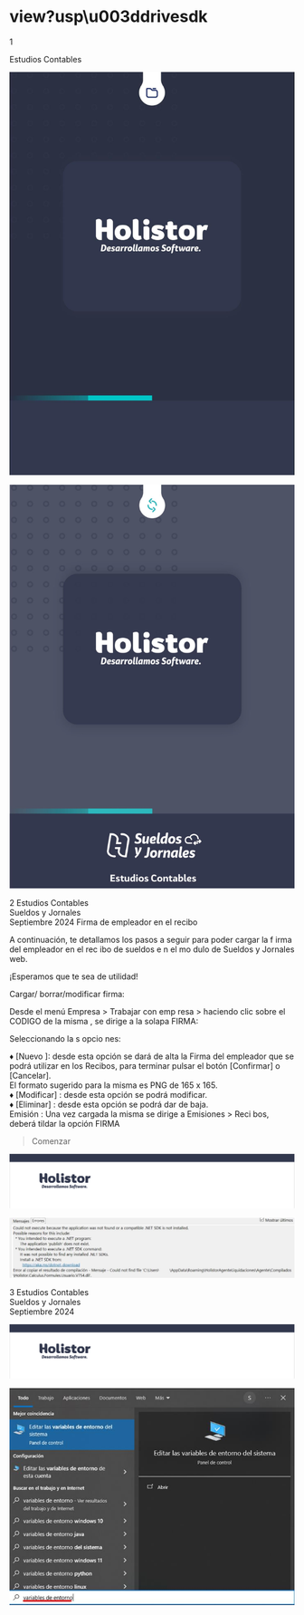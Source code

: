 # view?usp\u003ddrivesdk

 1 
 
  
Estudios Contables  


![Image 0 from page 0](images/image_0_0.png)

![Image 1 from page 0](images/image_0_1.png)

 
 
 
 2 Estudios Contables  
Sueldos y Jornales  
Septiembre  2024  Firma de empleador en el recibo  
 
A continuación, te detallamos los pasos a seguir para poder cargar la f irma del 
empleador en el rec ibo de sueldos e n el mo dulo  de Sueldos y Jornales web.  
 
¡Esperamos que te sea de utilidad!  
 
Cargar/ borrar/modificar firma:  
 
Desde el menú  Empresa > Trabajar con emp resa > haciendo clic  sobre el CODIGO  de la 
misma , se dirige a la solapa FIRMA:  
 
 
 
Seleccionando la s opcio nes: 
 
♦ [Nuevo ]: desde esta opción se dará de alta la Firma del empleador que se podrá utilizar 
en los Recibos, para terminar pulsar el botón [Confirmar] o [Cancelar].  
El formato sugerido para la misma es PNG de 165 x 165.  
♦ [Modificar] : desde esta opción se podrá modificar.  
♦ [Eliminar] : desde esta opción se podrá dar de baja.  
Emisión : 
Una vez cargada la misma se  dirige a Emisiones  > Reci bos, deberá  tildar la opción  FIRMA  
> Comenzar  


![Image 0 from page 1](images/image_1_0.png)

![Image 1 from page 1](images/image_1_1.png)

 
 
 
 3 Estudios Contables  
Sueldos y Jornales  
Septiembre  2024   
 


![Image 0 from page 2](images/image_2_0.png)

![Image 1 from page 2](images/image_2_1.png)

